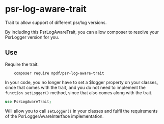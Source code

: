 # psr-log-aware-trait

Trait to allow support of different psr/log versions. 

By including this PsrLogAwareTrait, you can allow composer to resolve your PsrLogger version for you. 

## Use

Require the trait. 

        composer require mpdf/psr-log-aware-trait


In your code, you no longer have to set a $logger property on your classes, since that comes with the trait, and you do not need to implement the `function setLogger()` method, since that also comes along with the trait. 

```php
use PsrLogAwareTrait;
```
        
Will allow you to call `setLogger()` in your classes and fulfil the requirements of the PsrLoggerAwareInterface implementation.
